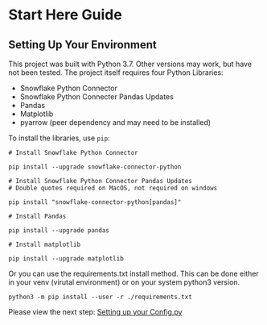 # Start Here Guide

## Setting Up Your Environment

This project was built with Python 3.7. Other versions may work, but have not been tested. The project itself requires four Python Libraries:

-   Snowflake Python Connector
-   Snowflake Python Connecter Pandas Updates
-   Pandas
-   Matplotlib
-   pyarrow (peer dependency and may need to be installed)

To install the libraries, use `pip`:

```
# Install Snowflake Python Connector

pip install --upgrade snowflake-connector-python

# Install Snowflake Python Connector Pandas Updates
# Double quotes required on MacOS, not required on windows

pip install "snowflake-connector-python[pandas]"

# Install Pandas

pip install --upgrade pandas

# Install matplotlib

pip install --upgrade matplotlib
```

Or you can use the requirements.txt install method. This can be done either in your venv (virutal environment) or on your system python3 version.

```
python3 -m pip install --user -r ./requirements.txt
```

Please view the next step: [Setting up your Config.py](/documentation/config-setup.py)
